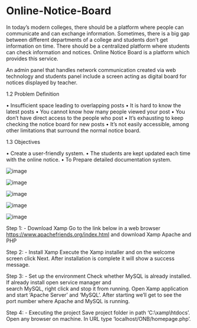 # Online-Notice-Board

In today’s modern colleges, there should be a platform where people can communicate and can exchange information. Sometimes, there is a big gap between different departments of a college and students don’t get information on time. There should be a centralized platform where students can check information and notices. Online Notice Board is a platform which provides this service.

 
An admin panel that handles network communication created via web technology and students panel include a screen acting as digital board for notices displayed by teacher. 

1.2	Problem Definition
 
•	Insufficient space leading to overlapping posts
•	It is hard to know the latest posts
•	You cannot know how many people viewed your post
•	You don’t have direct access to the people who post
•	It’s exhausting to keep checking the notice board for new posts
•	It’s not easily accessible, among other limitations that surround the normal notice board.

1.3	Objectives
 
•	Create a user-friendly system.
•	The students are kept updated each time with the online notice.
•	 To Prepare detailed documentation system.

![image](https://user-images.githubusercontent.com/91027505/197965009-fe1a1463-bfca-41f5-8c38-d8079ef59c63.png)

![image](https://user-images.githubusercontent.com/91027505/197965039-2a58a2c8-7203-4ca5-8dad-8295b4b33071.png)

![image](https://user-images.githubusercontent.com/91027505/197965053-1c484c50-59d3-4e46-8de0-8c2d81fb4423.png)

![image](https://user-images.githubusercontent.com/91027505/197965092-45db7f53-d9bc-45b1-a04e-9e9ea5553bde.png)

![image](https://user-images.githubusercontent.com/91027505/197965116-14c498df-3b19-40e0-93b4-b0ce84eae117.png)

Step 1: - Download Xamp
Go to the link below in a web browser 
https://www.apachefriends.org/index.html
and download Xamp Apache and PHP

Step 2: - Install Xamp
Execute the Xamp installer and on the welcome screen click Next. After installation is complete it will show a success message.

Step 3: - Set up the environment
Check whether MySQL is already installed. If already install open service manager and      
search MySQL, right click and stop it from running.
Open Xamp application and start ‘Apache Server’ and ‘MySQL’.
After starting we’ll get to see the port number where Apache and     MySQL is   running.

Step 4: - Executing the project
Save project folder in path ‘C:\xamp\htdocs’.
Open any browser on machine. In URL type ‘localhost/ONB/homepage.php’.
